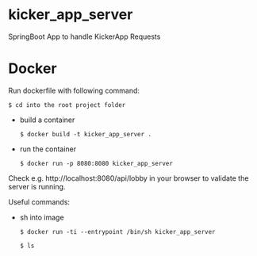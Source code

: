 # kicker_app_server
SpringBoot App to handle KickerApp Requests

# Docker

Run dockerfile with following command:

`$ cd into the root project folder`


 - build a container

    `$ docker build -t kicker_app_server .`

  - run the container

    `$ docker run -p 8080:8080 kicker_app_server`

Check e.g. http://localhost:8080/api/lobby in your browser to validate the server is running.


Useful commands:

- sh into image

    `$ docker run -ti --entrypoint /bin/sh kicker_app_server`

    `$ ls`
